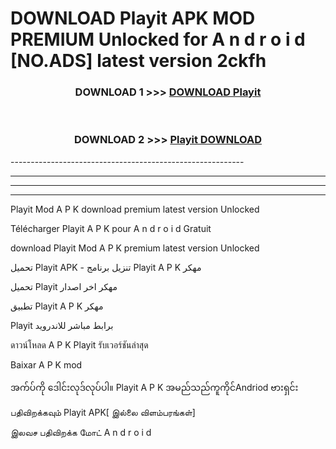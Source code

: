 # DOWNLOAD Playit  APK MOD PREMIUM Unlocked for A n d r o i d [NO.ADS] latest version 2ckfh 



<div align="center">

<h3>DOWNLOAD 1 >>> <a href="https://getmod2.web.app/?judul=Playit ">DOWNLOAD Playit </a></h3><br>

<h3>DOWNLOAD 2 >>> <a href="https://getmod2.web.app/?judul=Playit ">Playit  DOWNLOAD </a></h3>

</div>
----------------------------------------------------------

----------------------------------------------------------

----------------------------------------------------------

----------------------------------------------------------

Playit  Mod A P K download premium latest version Unlocked

Télécharger Playit  A P K pour A n d r o i d Gratuit

download Playit  Mod A P K premium latest version Unlocked

تحميل Playit  APK - تنزيل برنامج Playit  A P K مهكر

تحميل Playit  مهكر اخر اصدار

تطبيق Playit  A P K مهكر

Playit  برابط مباشر للاندرويد

ดาวน์โหลด A P K Playit  รับเวอร์ชันล่าสุด

Baixar A P K mod

အက်ပ်ကို ဒေါင်းလုဒ်လုပ်ပါ။ Playit  A P K အမည်သည်ကူကိုင်Andriod ဗားရှင်း

பதிவிறக்கவும் Playit  APK[ இல்லை விளம்பரங்கள்] 
 
இலவச பதிவிறக்க மோட் A n d r o i d



